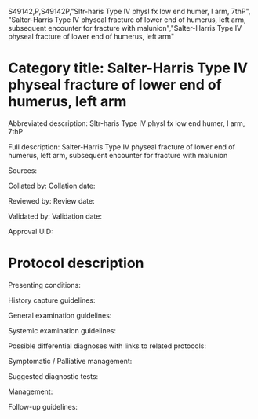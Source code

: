 S49142,P,S49142P,"Sltr-haris Type IV physl fx low end humer, l arm, 7thP", "Salter-Harris Type IV physeal fracture of lower end of humerus, left arm, subsequent encounter for fracture with malunion","Salter-Harris Type IV physeal fracture of lower end of humerus, left arm"
# Category title: Salter-Harris Type IV physeal fracture of lower end of humerus, left arm

Abbreviated description: Sltr-haris Type IV physl fx low end humer, l arm, 7thP

Full description: Salter-Harris Type IV physeal fracture of lower end of humerus, left arm, subsequent encounter for fracture with malunion

Sources:

Collated by:
Collation date:

Reviewed by:
Review date:

Validated by:
Validation date:

Approval UID:

# Protocol description

Presenting conditions:

History capture guidelines:

General examination guidelines:

Systemic examination guidelines:

Possible differential diagnoses with links to related protocols:

Symptomatic / Palliative management:

Suggested diagnostic tests:

Management:

Follow-up guidelines:
